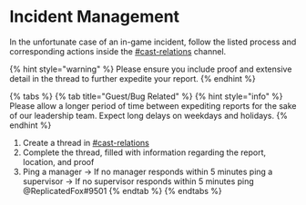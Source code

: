 # Incident Management

In the unfortunate case of an in-game incident, follow the listed process and corresponding actions inside the [#cast-relations](https://discord.com/channels/301715666401230851/1057897020926480384) channel.

{% hint style="warning" %}
Please ensure you include proof and extensive detail in the thread to further expedite your report.
{% endhint %}

{% tabs %}
{% tab title="Guest/Bug Related" %}
{% hint style="info" %}
Please allow a longer period of time between expediting reports for the sake of our leadership team. Expect long delays on weekdays and holidays.
{% endhint %}

1. Create a thread in  [#cast-relations](https://discord.com/channels/301715666401230851/1057897020926480384)
2. Complete the thread, filled with information regarding the report, location, and proof
3. Ping a manager -> If no manager responds within 5 minutes ping a supervisor -> If no supervisor responds within 5 minutes ping @ReplicatedFox#9501
{% endtab %}
{% endtabs %}


